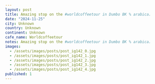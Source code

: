 ```yaml
---
layout: post
title: Amazing stop on the #worldcoffeetour in Dumbo BK % arabica.
date: "2024-11-25"
city: Unknown
country: Unknown
continent: Unknown
cafe_name: Worldcoffeetour
notes: Amazing stop on the #worldcoffeetour in Dumbo BK % arabica.
images:
  - /assets/images/posts/post_ig142_0.jpg
  - /assets/images/posts/post_ig142_1.jpg
  - /assets/images/posts/post_ig142_2.jpg
  - /assets/images/posts/post_ig142_3.jpg
  - /assets/images/posts/post_ig142_4.jpg
published: 1
---
```

